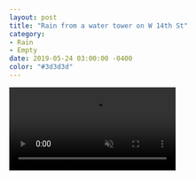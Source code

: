 ```yaml
---
layout: post
title: "Rain from a water tower on W 14th St"
category:
- Rain
- Empty
date: 2019-05-24 03:00:00 -0400
color: "#3d3d3d"
---
```


<video playsinline autoplay loop muted src="https://files.elliott.computer/videos/w14st.m4v"></video>